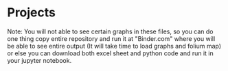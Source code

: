# Projects
 Note: You will not able to see certain graphs in these files, so you can do one thing copy entire repository and run it at "Binder.com" where you will be able to see entire output (It will take time to load graphs and folium map) or else you can download both excel sheet and python code and run it in your jupyter notebook.

